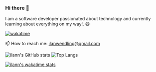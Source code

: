 ### Hi there 👋

I am a software developer passionated about technology and currently learning about everything on my way!. 😄


[![wakatime](https://wakatime.com/badge/user/018b0b91-2d41-4402-9942-e1c3c2f7d91a.svg)](https://wakatime.com/@018b0b91-2d41-4402-9942-e1c3c2f7d91a)


📫 How to reach me: ilanwendling@gmail.com


![ilann's GitHub stats](https://github-readme-stats.vercel.app/api?username=ilann47&show_icons=true&theme=radical) ![Top Langs](https://github-readme-stats.vercel.app/api/top-langs/?username=ilann47&theme=radical&layout=donut)

[![ilann's wakatime stats](https://github-readme-stats.vercel.app/api/wakatime?username=018b0b91-2d41-4402-9942-e1c3c2f7d91a&theme=radical)](https://github.com/ilann47/github-readme-stats)




<!--
**ilann47/ilann47** is a ✨ _special_ ✨ repository because its `README.md` (this file) appears on your GitHub profile.

Here are some ideas to get you started:

- 🔭 I’m currently working on ...
- 🌱 I’m currently learning ...
- 👯 I’m looking to collaborate on ...
- 🤔 I’m looking for help with ...
- 💬 Ask me about ...
- 📫 How to reach me: ...
- 😄 Pronouns: ...
- ⚡ Fun fact: ...
-->
